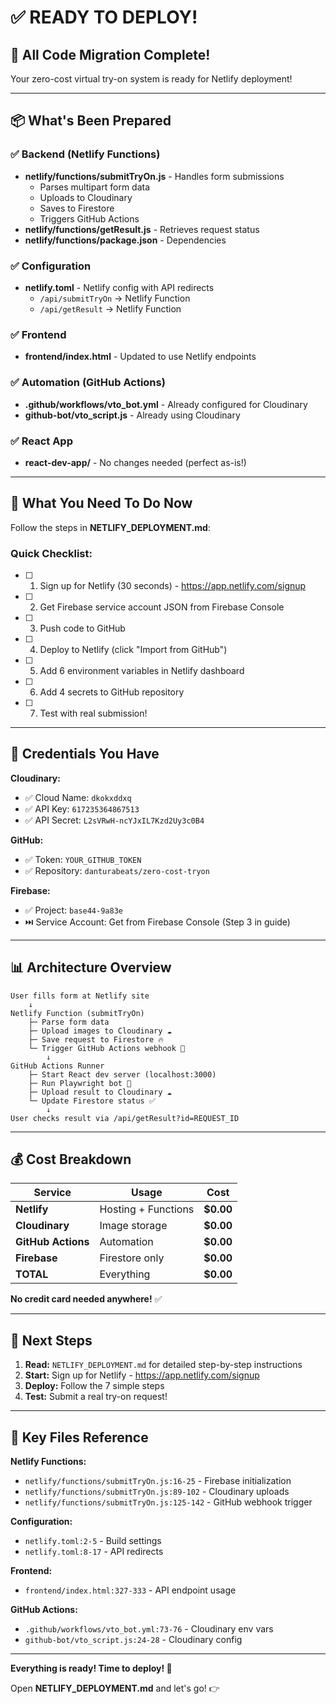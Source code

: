# ✅ READY TO DEPLOY!

## 🎉 All Code Migration Complete!

Your zero-cost virtual try-on system is ready for Netlify deployment!

---

## 📦 What's Been Prepared

### ✅ Backend (Netlify Functions)
- **netlify/functions/submitTryOn.js** - Handles form submissions
  - Parses multipart form data
  - Uploads to Cloudinary
  - Saves to Firestore
  - Triggers GitHub Actions
- **netlify/functions/getResult.js** - Retrieves request status
- **netlify/functions/package.json** - Dependencies

### ✅ Configuration
- **netlify.toml** - Netlify config with API redirects
  - `/api/submitTryOn` → Netlify Function
  - `/api/getResult` → Netlify Function

### ✅ Frontend
- **frontend/index.html** - Updated to use Netlify endpoints

### ✅ Automation (GitHub Actions)
- **.github/workflows/vto_bot.yml** - Already configured for Cloudinary
- **github-bot/vto_script.js** - Already using Cloudinary

### ✅ React App
- **react-dev-app/** - No changes needed (perfect as-is!)

---

## 🚀 What You Need To Do Now

Follow the steps in **NETLIFY_DEPLOYMENT.md**:

### Quick Checklist:
- [ ] 1. Sign up for Netlify (30 seconds) - https://app.netlify.com/signup
- [ ] 2. Get Firebase service account JSON from Firebase Console
- [ ] 3. Push code to GitHub
- [ ] 4. Deploy to Netlify (click "Import from GitHub")
- [ ] 5. Add 6 environment variables in Netlify dashboard
- [ ] 6. Add 4 secrets to GitHub repository
- [ ] 7. Test with real submission!

---

## 🔑 Credentials You Have

**Cloudinary:**
- ✅ Cloud Name: `dkokxddxq`
- ✅ API Key: `617235364867513`
- ✅ API Secret: `L2sVRwH-ncYJxIL7Kzd2Uy3c0B4`

**GitHub:**
- ✅ Token: `YOUR_GITHUB_TOKEN`
- ✅ Repository: `danturabeats/zero-cost-tryon`

**Firebase:**
- ✅ Project: `base44-9a83e`
- ⏭️ Service Account: Get from Firebase Console (Step 3 in guide)

---

## 📊 Architecture Overview

```
User fills form at Netlify site
    ↓
Netlify Function (submitTryOn)
    ├─ Parse form data
    ├─ Upload images to Cloudinary ☁️
    ├─ Save request to Firestore 🔥
    └─ Trigger GitHub Actions webhook 🚀
        ↓
GitHub Actions Runner
    ├─ Start React dev server (localhost:3000)
    ├─ Run Playwright bot 🤖
    ├─ Upload result to Cloudinary ☁️
    └─ Update Firestore status ✅
        ↓
User checks result via /api/getResult?id=REQUEST_ID
```

---

## 💰 Cost Breakdown

| Service | Usage | Cost |
|---------|-------|------|
| **Netlify** | Hosting + Functions | **$0.00** |
| **Cloudinary** | Image storage | **$0.00** |
| **GitHub Actions** | Automation | **$0.00** |
| **Firebase** | Firestore only | **$0.00** |
| **TOTAL** | Everything | **$0.00** |

**No credit card needed anywhere!** ✅

---

## 🎯 Next Steps

1. **Read:** `NETLIFY_DEPLOYMENT.md` for detailed step-by-step instructions
2. **Start:** Sign up for Netlify - https://app.netlify.com/signup
3. **Deploy:** Follow the 7 simple steps
4. **Test:** Submit a real try-on request!

---

## 📁 Key Files Reference

**Netlify Functions:**
- `netlify/functions/submitTryOn.js:16-25` - Firebase initialization
- `netlify/functions/submitTryOn.js:89-102` - Cloudinary uploads
- `netlify/functions/submitTryOn.js:125-142` - GitHub webhook trigger

**Configuration:**
- `netlify.toml:2-5` - Build settings
- `netlify.toml:8-17` - API redirects

**Frontend:**
- `frontend/index.html:327-333` - API endpoint usage

**GitHub Actions:**
- `.github/workflows/vto_bot.yml:73-76` - Cloudinary env vars
- `github-bot/vto_script.js:24-28` - Cloudinary config

---

**Everything is ready! Time to deploy! 🚀**

Open **NETLIFY_DEPLOYMENT.md** and let's go! 👉
